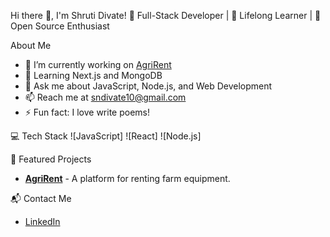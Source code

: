 Hi there 👋, I'm Shruti Divate!
🚀 Full-Stack Developer | 🌱 Lifelong Learner | 🌟 Open Source Enthusiast

About Me
- 🔭 I’m currently working on [AgriRent](https://github.com/SNDivate/AgriRent_Project.git)
- 🌱 Learning Next.js and MongoDB
- 💬 Ask me about JavaScript, Node.js, and Web Development
- 📫 Reach me at sndivate10@gmail.com
- ⚡ Fun fact: I love write poems!

💻 Tech Stack
![JavaScript]
![React]
![Node.js]

🌟 Featured Projects
- [**AgriRent**](https://github.com/SNDivate/AgriRent_Project.git) - A platform for renting farm equipment.

📬 Contact Me
- [LinkedIn](https://www.linkedin.com/in/shrutidivate)


